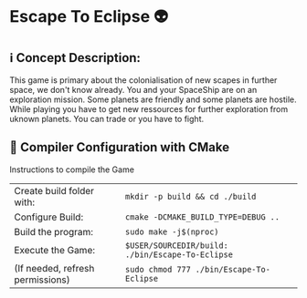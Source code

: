 # Escape To Eclipse :alien:
## :information_source: Concept Description:

This game is primary about the colonialisation of new scapes in further space, we don't know already. You and your SpaceShip are on an exploration mission. Some planets are friendly and some planets are hostile. While playing you have to get new ressources for further exploration from uknown planets. You can trade or you have to fight. 

## :hammer: Compiler Configuration with CMake

Instructions to compile the Game

<table>
    <tr>
        <td>Create build folder with:</td>
        <td><code>mkdir -p build && cd ./build</code></td>
    </tr>
    <tr>
        <td>Configure Build:</td>
        <td><code>cmake -DCMAKE_BUILD_TYPE=DEBUG ..</code></td>
    </tr>
    <tr>
        <td>Build the program:</td>
        <td><code>sudo make -j$(nproc)</code></td>
    </tr>
    <tr>
        <td>Execute the Game:</td>
        <td><code>$USER/SOURCEDIR/build: ./bin/Escape-To-Eclipse</code></td>
    </tr>
    <tr>
        <td>(If needed, refresh permissions)</td>
        <td><code>sudo chmod 777 ./bin/Escape-To-Eclipse</code></td>
    </tr>
</table>
